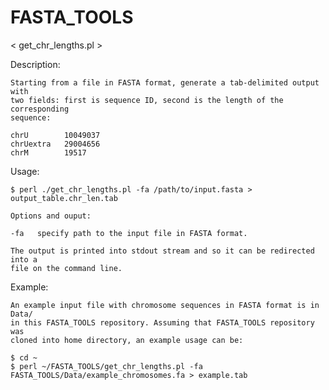 FASTA_TOOLS
===========

< get_chr_lengths.pl > 


Description:
    
    Starting from a file in FASTA format, generate a tab-delimited output with
    two fields: first is sequence ID, second is the length of the corresponding
    sequence:
    
    chrU        10049037
    chrUextra   29004656
    chrM        19517


Usage:

    $ perl ./get_chr_lengths.pl -fa /path/to/input.fasta > output_table.chr_len.tab 
    
    Options and ouput:

    -fa   specify path to the input file in FASTA format.   

    The output is printed into stdout stream and so it can be redirected into a
    file on the command line.


Example:

    An example input file with chromosome sequences in FASTA format is in Data/
    in this FASTA_TOOLS repository. Assuming that FASTA_TOOLS repository was
    cloned into home directory, an example usage can be:
   
    $ cd ~
    $ perl ~/FASTA_TOOLS/get_chr_lengths.pl -fa FASTA_TOOLS/Data/example_chromosomes.fa > example.tab
